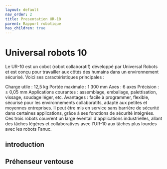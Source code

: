 ```yaml
---
layout: default
nav_order: 2
title: Presentation UR-10
parent: Rapport robotique
has_children: true
---
```


# Universal robots 10 

Le UR-10 est un cobot (robot collaboratif) développé par Universal Robots et est conçu pour travailler aux côtés des humains dans un environnement sécurisé. Voici ses caractéristiques principales :

Charge utile : 12,5 kg
Portée maximale : 1 300 mm
Axes : 6 axes
Précision : ± 0,05 mm
Applications courantes : assemblage, emballage, palettisation, vissage, soudage léger, etc.
Avantages : facile à programmer, flexible, sécurisé pour les environnements collaboratifs, adapté aux petites et moyennes entreprises. Il peut être mis en service sans barrière de sécurité dans certaines applications, grâce à ses fonctions de sécurité intégrées.
Ces trois robots couvrent un large éventail d'applications industrielles, allant des tâches légères et collaboratives avec l'UR-10 aux tâches plus lourdes avec les robots Fanuc.


## introduction

## Préhenseur ventouse



